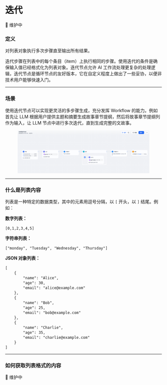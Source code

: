 # 迭代

🚧 维护中

### 定义

对列表对象执行多次步骤直至输出所有结果。

迭代步骤在列表中的每个条目（item）上执行相同的步骤。使用迭代的条件是确保输入值已经格式化为列表对象。迭代节点允许 AI 工作流处理更复杂的处理逻辑，迭代节点是循环节点的友好版本，它在自定义程度上做出了一些妥协，以便非技术用户能够快速入门。

***

### 场景

使用迭代节点可以实现更灵活的多步骤生成，充分发挥 Workflow 的能力。例如首先让 LLM 根据用户提供主题和摘要生成故事章节提纲，然后将故事章节提纲列作为输入，让 LLM 节点中进行多次迭代，直到生成完整的文故事。

<figure><img src="../../../.gitbook/assets/image (206).png" alt=""><figcaption></figcaption></figure>

***

### 什么是列表内容

列表是一种特定的数据类型，其中的元素用逗号分隔，以 `[` 开头，以 `]` 结尾。例如：

**数字列表：**

```
[0,1,2,3,4,5]
```

**字符串列表：**

```
["monday", "Tuesday", "Wednesday", "Thursday"]
```

**JSON 对象列表：**

```
[
    {
        "name": "Alice",
        "age": 30,
        "email": "alice@example.com"
    },
    {
        "name": "Bob",
        "age": 25,
        "email": "bob@example.com"
    },
    {
        "name": "Charlie",
        "age": 35,
        "email": "charlie@example.com"
    }
]
```

***

### 如何获取列表格式的内容

**🚧** 维护中

